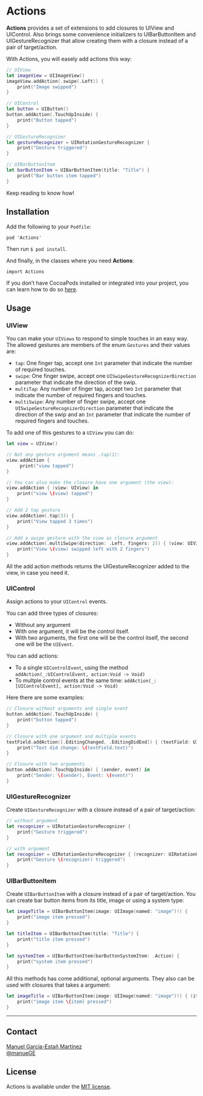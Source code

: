 # Actions

**Actions** provides a set of extensions to add closures to UIView and UIControl. Also brings some convenience initializers to UIBarButtonItem and UIGestureRecognizer that allow creating them with a closure instead of a pair of target/action.

With Actions, you will easely add actions this way:

````swift
// UIView
let imageView = UIImageView()
imageView.addAction(.swipe(.Left)) {
    print("Image swipped")
}

// UIControl
let button = UIButton()
button.addAction(.TouchUpInside) {
    print("Button tapped")
}

// UIGestureRecognizer
let gestureRecognizer = UIRotationGestureRecognizer {
    print("Gesture triggered")
}

// UIBarButtonItem
let barButtonItem = UIBarButtonItem(title: "Title") {
    print("Bar button item tapped")
}
````

Keep reading to know how!

## Installation

Add the following to your `Podfile`:

````
pod 'Actions'
````

Then run `$ pod install`.

And finally, in the classes where you need **Actions**: 

````
import Actions
````

If you don’t have CocoaPods installed or integrated into your project, you can learn how to do so [here](http://cocoapods.org).

## Usage

### UIView

You can make your `UIViews` to respond to simple touches in an easy way. The allowed gestures are members of the enum `Gestures` and their values are: 

- `tap`: One finger tap, accept one `Int` parameter that indicate the number of required touches. 
- `swipe`: One finger swipe, accept one `UISwipeGestureRecognizerDirection` parameter that indicate the direction of the swip. 
- `multiTap`: Any number of finger tap, accept two `Int` parameter that indicate the number of required fingers and touches. 
- `multiSwipe`: Any number of finger swipe, accept one `UISwipeGestureRecognizerDirection` parameter that indicate the direction of the swip and an `Int` parameter that indicate the number of required fingers and touches.

To add one of this gestures to a `UIView` you can do: 

````swift
let view = UIView()

// Not any gesture argument means .tap(1):
view.addAction {
     print("view tapped")
}

// You can also make the closure have one argument (the view):
view.addAction { (view: UIView) in
    print("view \(view) tapped")
}

// Add 2 tap gesture
view.addAction(.tap(3)) {
    print("View tapped 3 times")
}

// Add a swipe gesture with the view as closure argument
view.addAction(.multiSwipe(direction: .Left, fingers: 2)) { (view: UIView) in
    print("View \(view) swipped left with 2 fingers")
}
```` 

All the add action methods returns the UIGestureRecognizer added to the view, in case you need it. 


### UIControl

Assign actions to your `UIControl` events. 

You can add three types of closures:

- Without any argument
- With one argument, it will be the control itself.
- With two arguments, the first one will be the control itself, the second one will be the `UIEvent`.

You can add actions:

- To a single `UIControlEvent`, using the method `addAction(_:UIControlEvent, action:Void -> Void)`
- To multple control events at the same time: `addAction(_:[UIControlEvent], action:Void -> Void)`

Here there are some examples:

````swift
// Closure without arguments and single event
button.addAction(.TouchUpInside) {
    print("button tapped")
}

// Closure with one argument and multiple events
textField.addAction([.EditingChanged, .EditingDidEnd]) { (textField: UITextField) in
    print("Text did change: \(textField.text)")
}

// Closure with two arguments
button.addAction(.TouchUpInside) { (sender, event) in
    print("Sender: \(sender), Event: \(event)")
}

````



### UIGestureRecognizer

Create `UIGestureRecognizer` with a closure instead of a pair of target/action:

````swift
// without argument
let recognizer = UIRotationGestureRecognizer {
    print("Gesture triggered")
}

// with argument
let recognizer = UIRotationGestureRecognizer { (recognizer: UIRotationGestureRecognizer) in
    print("Gesture \(recognizer) triggered")
}
````


### UIBarButtonItem

Create `UIBarButtonItem` with a closure instead of a pair of target/action. You can create bar button items from its title, image or using a system type:

````swift
let imageTitle = UIBarButtonItem(image: UIImage(named: "image")!) {
    print("image item pressed")
}

let titleItem = UIBarButtonItem(title: "Title") {
    print("title item pressed")
}

let systemItem = UIBarButtonItem(barButtonSystemItem: .Action) {
    print("system item pressed")
}
````

All this methods has come additional, optional arguments. They also can be used with closures that takes a argument: 

````swift
let imageTitle = UIBarButtonItem(image: UIImage(named: "image")!) { (item: UIBarButtonItem) in
    print("image item \(item) pressed")
}
````
 

---


## Contact

[Manuel García-Estañ Martínez](http://github.com/ManueGE)  
[@manueGE](https://twitter.com/ManueGE)

## License

Actions is available under the [MIT license](LICENSE.md).
